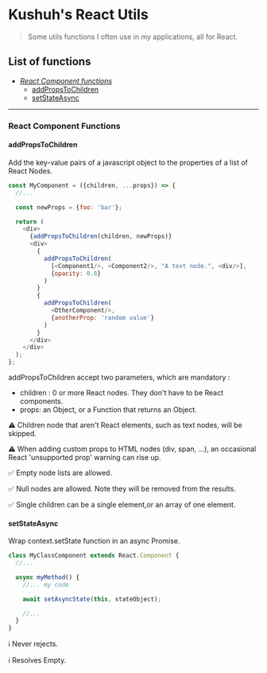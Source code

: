 # Kushuh's React Utils

> Some utils functions I often use in my applications, all for React.

## List of functions

* *[React Component functions](#react-component-functions)*
    * [addPropsToChildren](#addpropstochildren)
    * [setStateAsync](#setstateasync)

---
### React Component Functions

#### addPropsToChildren

Add the key-value pairs of a javascript object to the properties of a list of React Nodes.

```javascript
const MyComponent = ({children, ...props}) => {
  //...

  const newProps = {foo: 'bar'};

  return (
    <div>
      {addPropsToChildren(children, newProps)}
      <div>
        {
          addPropsToChildren(
            [<Component1/>, <Component2/>, "A text node.", <div/>],
            {opacity: 0.8}
          )
        }
        {
          addPropsToChildren(
            <OtherComponent/>,
            {anotherProp: 'random value'}
          )
        }
      </div>
    </div>
  );
};
```

addPropsToChildren accept two parameters, which are mandatory :
+ children : 0 or more React nodes. They don't have to be React components.
+ props: an Object, or a Function that returns an Object.

⚠️ Children node that aren't React elements, such as text nodes, will be skipped.

⚠️ When adding custom props to HTML nodes (div, span, ...), an occasional React 'unsupported prop' warning can rise up.

✅ Empty node lists are allowed.

✅ Null nodes are allowed. Note they will be removed from the results.

✅ Single children can be a single element,or an array of one element.

#### setStateAsync

Wrap context.setState function in an async Promise.

```javascript
class MyClassComponent extends React.Component {
  //...

  async myMethod() {
    //... my code

    await setAsyncState(this, stateObject);

    //...
  }
}
```

ℹ️ Never rejects.

ℹ️ Resolves Empty.